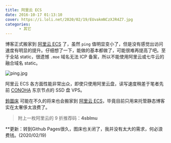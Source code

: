 ```yaml
---
title: 阿里云 ECS
date: 2016-10-17 01:13:10
cover: https://i.loli.net/2020/02/19/EUvakmNCzXJR4Z7.jpg
categories: 
      - 其它
---
```


博客正式搬家到 [阿里云 ECS](https://www.aliyun.com/product/ecs) 了，虽然 `ping` 值明显变小了，但是没有感觉出访问速度有明显的提升。仔细想了一下，能做的基本都做了，可能很难再提高了吧。至于全站 static，很遗憾 `.moe` 域名无法 ICP 备案，所以不能使用阿里云或七牛云的融合域名 static。

<!--more-->

![ping.jpg](https://i.loli.net/2020/02/19/CyLoG2k8ZfaTrMn.jpg)

阿里云 ECS 各方面性能非常出众，即使只使用阿里云盘，读写速度稍差于笔者先前 [CONOHA](https://www.conoha.jp/zh/) 东京节点的 SSD 盘 VPS。

[鈴圖床](https://img.misuzu.moe/) 可能在不久的将来也会搬家到 [阿里云 ECS](https://www.aliyun.com/product/ecs)，毕竟目前只用来托管静态博客实在太奢侈太浪费了。

> 附上一枚阿里云的 9 折推荐码：**4sblmu**

**更新：转到Github Pages很久，图床也关闭了，我并没有太大的需求，何必浪费钱。(2020/02/19)
